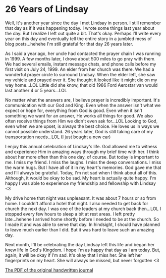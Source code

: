 # 26 Years of Lindsay

Well, It's another year since the day I met Lindsay in person. I still remember that day as if it was happening today. I wrote some things last year about the day. But I realize I left out quite a bit. That's okay. Perhaps I'll write every year on this day and eventually tell the entire story in a jumbled mess of blog posts...hehehe I'm still grateful for that day 26 years later.

As I said a year ago, her uncle had contacted the prayer chain I was running in 1999. A few months later, I drove about 500 miles to go pray with them. We had several emails, instant message chats, and phone calls before my first visit on July 24, 1999. An elder from her church was there. We had a wonderful prayer circle to surround Lindsay. When the elder left, she saw my vehicle and prayed over it. She thought it looked like it might die on my way home...LOL Little did she know, that old 1986 Ford Aerostar van would last another 4 or 5 years...LOL

No matter what the answers are, I believe prayer is incredibly important. It's communication with our God and King. Even when the answer isn't what we expect or hope for, everything from God is good. Even when it isn't something we want for an answer, He works all things for good. We also often receive things from Him we didn't even ask for...LOL Looking to God, even when we are upset, is always the best choice. He loves us in ways we cannot possible understand. 26 years later, God is still taking care of my transportation needs...LOL (I just bought a new car)

I enjoy this annual celebration of Lindsay's life. God allowed me to witness and experience Him in amazing ways through my brief time with her. I think about her more often than this one day, of course. But today is important to me. I miss my friend. I miss the laughs. I miss the deep conversations. I miss the warm hugs. But I have all of it in my heart's memories. God gave me that and I'll always be grateful. Today, I'm not sad when I think about all of this. Although, it would be okay to be sad. My heart is actually quite happy. I'm happy I was able to experience my friendship and fellowship with Lindsay <3

My drive home that night was unpleasant. It was about 7 hours or so from home. I couldn't afford a hotel that night. I also needed to get back for church the next day. I was one of the leaders at my church back then...LOL I stopped every few hours to sleep a bit at rest areas. I left pretty late...hehehe I arrived home shortly before I needed to be at the church. So I made it and was able to serve that day. In hindsight, I should have planned to leave much earlier than I did. But it was hard to leave such an amazing day.

Next month, I'll be celebrating the day Lindsay left this life and began her knew life in God's Kingdom. I hope I'm as happy that day as I am today. But, again, it will be okay if I'm sad. It's okay that I miss her. She left her fingerprints on my heart. She will always be missed, but never forgotten <3

[The PDF of the original handwritten journal](/media/blog/2025/07/20250724.pdf)
